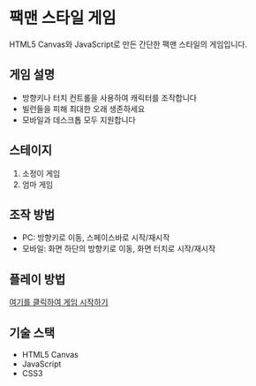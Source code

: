 # 팩맨 스타일 게임

HTML5 Canvas와 JavaScript로 만든 간단한 팩맨 스타일의 게임입니다.

## 게임 설명
- 방향키나 터치 컨트롤을 사용하여 캐릭터를 조작합니다
- 빌런들을 피해 최대한 오래 생존하세요
- 모바일과 데스크톱 모두 지원합니다

## 스테이지
1. 소정이 게임
2. 엄마 게임

## 조작 방법
- PC: 방향키로 이동, 스페이스바로 시작/재시작
- 모바일: 화면 하단의 방향키로 이동, 화면 터치로 시작/재시작

## 플레이 방법
[여기를 클릭하여 게임 시작하기](https://munkyu.github.io/my-pacman/)

## 기술 스택
- HTML5 Canvas
- JavaScript
- CSS3 